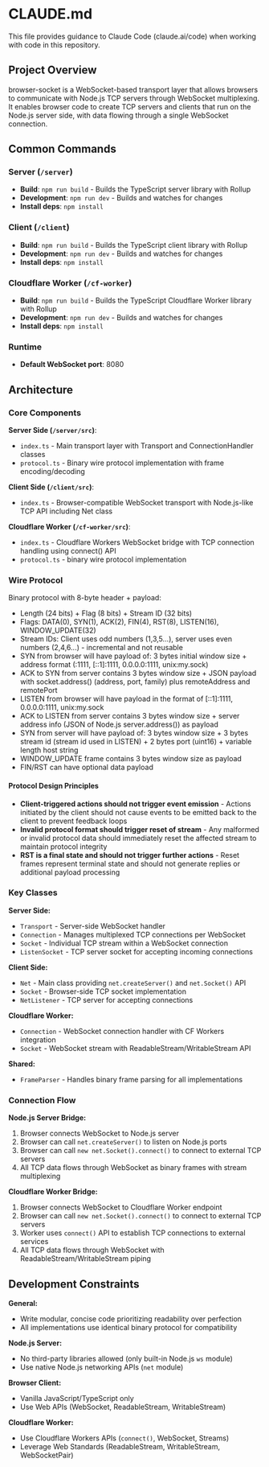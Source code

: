 # CLAUDE.md

This file provides guidance to Claude Code (claude.ai/code) when working with code in this repository.

## Project Overview

browser-socket is a WebSocket-based transport layer that allows browsers to communicate with Node.js TCP servers through WebSocket multiplexing. It enables browser code to create TCP servers and clients that run on the Node.js server side, with data flowing through a single WebSocket connection.

## Common Commands

### Server (`/server`)

- **Build**: `npm run build` - Builds the TypeScript server library with Rollup
- **Development**: `npm run dev` - Builds and watches for changes
- **Install deps**: `npm install`

### Client (`/client`)

- **Build**: `npm run build` - Builds the TypeScript client library with Rollup
- **Development**: `npm run dev` - Builds and watches for changes
- **Install deps**: `npm install`

### Cloudflare Worker (`/cf-worker`)

- **Build**: `npm run build` - Builds the TypeScript Cloudflare Worker library with Rollup
- **Development**: `npm run dev` - Builds and watches for changes
- **Install deps**: `npm install`

### Runtime

- **Default WebSocket port**: 8080

## Architecture

### Core Components

**Server Side (`/server/src`)**:

- `index.ts` - Main transport layer with Transport and ConnectionHandler classes
- `protocol.ts` - Binary wire protocol implementation with frame encoding/decoding

**Client Side (`/client/src`)**:

- `index.ts` - Browser-compatible WebSocket transport with Node.js-like TCP API including Net class

**Cloudflare Worker (`/cf-worker/src`)**:

- `index.ts` - Cloudflare Workers WebSocket bridge with TCP connection handling using connect() API
- `protocol.ts` - binary wire protocol implementation

### Wire Protocol

Binary protocol with 8-byte header + payload:

- Length (24 bits) + Flag (8 bits) + Stream ID (32 bits)
- Flags: DATA(0), SYN(1), ACK(2), FIN(4), RST(8), LISTEN(16), WINDOW_UPDATE(32)
- Stream IDs: Client uses odd numbers (1,3,5...), server uses even numbers (2,4,6...) - incremental and not reusable
- SYN from browser will have payload of: 3 bytes initial window size + address format (:1111, [::1]:1111, 0.0.0.0:1111, unix:my.sock)
- ACK to SYN from server contains 3 bytes window size + JSON payload with socket.address() (address, port, family) plus remoteAddress and remotePort
- LISTEN from browser will have payload in the format of [::1]:1111, 0.0.0.0:1111, unix:my.sock
- ACK to LISTEN from server contains 3 bytes window size + server address info (JSON of Node.js server.address()) as payload
- SYN from server will have payload of: 3 bytes window size + 3 bytes stream id (stream id used in LISTEN) + 2 bytes port (uint16) + variable length host string
- WINDOW_UPDATE frame contains 3 bytes window size as payload
- FIN/RST can have optional data payload

#### Protocol Design Principles

- **Client-triggered actions should not trigger event emission** - Actions initiated by the client should not cause events to be emitted back to the client to prevent feedback loops
- **Invalid protocol format should trigger reset of stream** - Any malformed or invalid protocol data should immediately reset the affected stream to maintain protocol integrity
- **RST is a final state and should not trigger further actions** - Reset frames represent terminal state and should not generate replies or additional payload processing

### Key Classes

**Server Side:**

- `Transport` - Server-side WebSocket handler
- `Connection` - Manages multiplexed TCP connections per WebSocket
- `Socket` - Individual TCP stream within a WebSocket connection
- `ListenSocket` - TCP server socket for accepting incoming connections

**Client Side:**

- `Net` - Main class providing `net.createServer()` and `net.Socket()` API
- `Socket` - Browser-side TCP socket implementation
- `NetListener` - TCP server for accepting connections

**Cloudflare Worker:**

- `Connection` - WebSocket connection handler with CF Workers integration
- `Socket` - WebSocket stream with ReadableStream/WritableStream API

**Shared:**

- `FrameParser` - Handles binary frame parsing for all implementations

### Connection Flow

**Node.js Server Bridge:**

1. Browser connects WebSocket to Node.js server
2. Browser can call `net.createServer()` to listen on Node.js ports
3. Browser can call `new net.Socket().connect()` to connect to external TCP servers
4. All TCP data flows through WebSocket as binary frames with stream multiplexing

**Cloudflare Worker Bridge:**

1. Browser connects WebSocket to Cloudflare Worker endpoint
2. Browser can call `new net.Socket().connect()` to connect to external TCP servers
3. Worker uses `connect()` API to establish TCP connections to external services
4. All TCP data flows through WebSocket with ReadableStream/WritableStream piping

## Development Constraints

**General:**

- Write modular, concise code prioritizing readability over perfection
- All implementations use identical binary protocol for compatibility

**Node.js Server:**

- No third-party libraries allowed (only built-in Node.js `ws` module)
- Use native Node.js networking APIs (`net` module)

**Browser Client:**

- Vanilla JavaScript/TypeScript only
- Use Web APIs (WebSocket, ReadableStream, WritableStream)

**Cloudflare Worker:**

- Use Cloudflare Workers APIs (`connect()`, WebSocket, Streams)
- Leverage Web Standards (ReadableStream, WritableStream, WebSocketPair)
